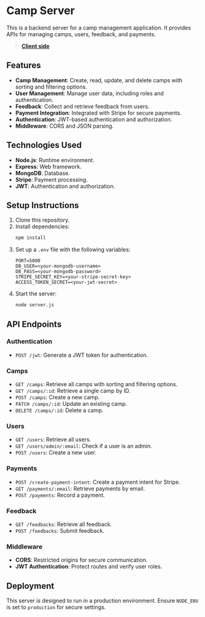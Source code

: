 # Camp Server

This is a backend server for a camp management application. It provides APIs for managing camps, users, feedback, and payments.

> **[Client side](https://github.com/samwaseee/Care_Camp_client)**

## Features
- **Camp Management**: Create, read, update, and delete camps with sorting and filtering options.
- **User Management**: Manage user data, including roles and authentication.
- **Feedback**: Collect and retrieve feedback from users.
- **Payment Integration**: Integrated with Stripe for secure payments.
- **Authentication**: JWT-based authentication and authorization.
- **Middleware**: CORS and JSON parsing.

## Technologies Used
- **Node.js**: Runtime environment.
- **Express**: Web framework.
- **MongoDB**: Database.
- **Stripe**: Payment processing.
- **JWT**: Authentication and authorization.

## Setup Instructions
1. Clone this repository.
2. Install dependencies:
   ```bash
   npm install
   ```
3. Set up a `.env` file with the following variables:
   ```env
   PORT=5000
   DB_USER=<your-mongodb-username>
   DB_PASS=<your-mongodb-password>
   STRIPE_SECRET_KEY=<your-stripe-secret-key>
   ACCESS_TOKEN_SECRET=<your-jwt-secret>
   ```
4. Start the server:
   ```bash
   node server.js
   ```

## API Endpoints
### Authentication
- `POST /jwt`: Generate a JWT token for authentication.

### Camps
- `GET /camps`: Retrieve all camps with sorting and filtering options.
- `GET /camps/:id`: Retrieve a single camp by ID.
- `POST /camps`: Create a new camp.
- `PATCH /camps/:id`: Update an existing camp.
- `DELETE /camps/:id`: Delete a camp.

### Users
- `GET /users`: Retrieve all users.
- `GET /users/admin/:email`: Check if a user is an admin.
- `POST /users`: Create a new user.

### Payments
- `POST /create-payment-intent`: Create a payment intent for Stripe.
- `GET /payments/:email`: Retrieve payments by email.
- `POST /payments`: Record a payment.

### Feedback
- `GET /feedbacks`: Retrieve all feedback.
- `POST /feedbacks`: Submit feedback.

### Middleware
- **CORS**: Restricted origins for secure communication.
- **JWT Authentication**: Protect routes and verify user roles.

## Deployment
This server is designed to run in a production environment. Ensure `NODE_ENV` is set to `production` for secure settings.
